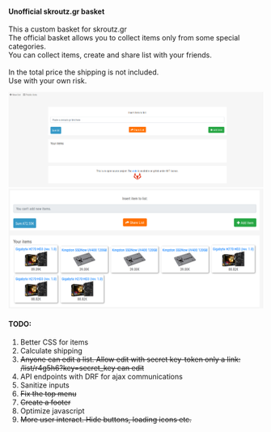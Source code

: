 <h4>Unofficial skroutz.gr basket</h4>
This a custom basket for skroutz.gr
<br>
The official basket allows you to collect items only from some special categories.<br> 
You can collect items, create and share list with your friends.<br>
<br>
In the total price the shipping is not included.
<br>
Use with your own risk.

![](screenshots/1.png)
![](screenshots/2.png)

<h4>TODO:</h4>
<ol>
	<li>Better CSS for items</li>
	<li>Calculate shipping</li>
	<li>
		<strike>Anyone can edit a list. Allow edit with secret key-token only a link: /list/r4g5h6?key=secret_key can edit</strike>
	</li>
	<li>API endpoints with DRF for ajax communications</li>
	<li>Sanitize inputs</li>
	<li><strike>Fix the top menu</strike></li>
	<li><strike>Create a footer</strike></li>
	<li>Optimize javascript</li>
	<li><strike>More user interact. Hide buttons, loading icons etc.</strike></li>
</ol>